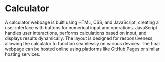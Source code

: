 # Calculator

A calculator webpage is built using HTML, CSS, and JavaScript, creating a user interface with buttons for numerical input and operations. JavaScript handles user interactions, performs calculations based on input, and displays results dynamically. The layout is designed for responsiveness, allowing the calculator to function seamlessly on various devices. The final webpage can be hosted online using platforms like GitHub Pages or similar hosting services.
